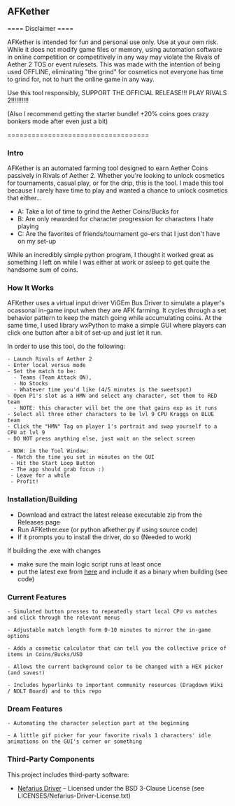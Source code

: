 ## AFKether

==== Disclaimer ====

AFKether is intended for fun and personal use only. 
Use at your own risk. While it does not modify game files or memory, using automation software in online competition or competitively in any way may violate the Rivals of Aether 2 TOS or event rulesets.
This was made with the intention of being used OFFLINE, eliminating "the grind" for cosmetics not everyone has time to grind for, not to hurt the online game in any way. 

Use this tool responsibly, SUPPORT THE OFFICIAL RELEASE!!! PLAY RIVALS 2!!!!!!!!!!

(Also I recommend getting the starter bundle! +20% coins goes crazy bonkers mode after even just a bit) 

===================================

### Intro
AFKether is an automated farming tool designed to earn Aether Coins passively in Rivals of Aether 2. Whether you're looking to unlock cosmetics for tournaments, casual play, or for the drip, this is the tool.
I made this tool because I rarely have time to play and wanted a chance to unlock cosmetics that either...
- A: Take a lot of time to grind the Aether Coins/Bucks for
- B: Are only rewarded for character progression for characters I hate playing
- C: Are the favorites of friends/tournament go-ers that I just don't have on my set-up

While an incredibly simple python program, I thought it worked great as something I left on while I was either at work or asleep to get quite the handsome sum of coins.

### How It Works

AFKether uses a virtual input driver ViGEm Bus Driver to simulate a player's ocassonal in-game input when they are AFK farming. It cycles through a set behavior pattern to keep the match going while accumulating coins.
At the same time, I used library wxPython to make a simple GUI where players can click one button after a bit of set-up and just let it run.

In order to use this tool, do the following:

    - Launch Rivals of Aether 2
    - Enter local versus mode
    - Set the match to be:
      - Teams (Team Attack ON),
      - No Stocks
      - Whatever time you'd like (4/5 minutes is the sweetspot)
    - Open P1's slot as a HMN and select any character, set them to RED team
      - NOTE: this character will bet the one that gains exp as it runs
    - Select all three other characters to be lvl 9 CPU Kraggs on BLUE team
    - Click the "HMN" Tag on player 1's portrait and swap yourself to a CPU at lvl 9
    - DO NOT press anything else, just wait on the select screen

    - NOW: in the Tool Window:
     - Match the time you set in minutes on the GUI
     - Hit the Start Loop Button
     - The app should grab focus :)
     - Leave for a while
     - Profit!

### Installation/Building

- Download and extract the latest release executable zip from the Releases page
- Run AFKether.exe (or python afkether.py if using source code)
- If it prompts you to install the driver, do so (Needed to work)

If building the .exe with changes
  - make sure the main logic script runs at least once
  - put the latest exe from [here](https://github.com/nefarius/ViGEmBus/releases/tag/v1.22.0) and include it as a binary when building (see code)

### Current Features

    - Simulated button presses to repeatedly start local CPU vs matches and click through the relevant menus

    - Adjustable match length form 0-10 minutes to mirror the in-game options 

    - Adds a cosmetic calculator that can tell you the collective price of items in Coins/Bucks/USD

    - Allows the current background color to be changed with a HEX picker (and saves!)

    - Includes hyperlinks to important community resources (Dragdown Wiki / NOLT Board) and to this repo


### Dream Features

    - Automating the character selection part at the beginning

    - A little gif picker for your favorite rivals 1 characters' idle animations on the GUI's corner or something


### Third-Party Components

This project includes third-party software:

- [Nefarius Driver](https://github.com/nefarius/ViGEmBus/releases/tag/v1.22.0) – Licensed under the BSD 3-Clause License (see LICENSES/Nefarius-Driver-License.txt)
